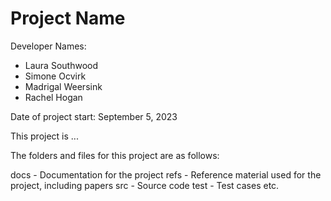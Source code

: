 # Project Name

Developer Names: 
- Laura Southwood
- Simone Ocvirk
- Madrigal Weersink
- Rachel Hogan

Date of project start: September 5, 2023

This project is ...

The folders and files for this project are as follows:

docs - Documentation for the project
refs - Reference material used for the project, including papers
src - Source code
test - Test cases
etc.
